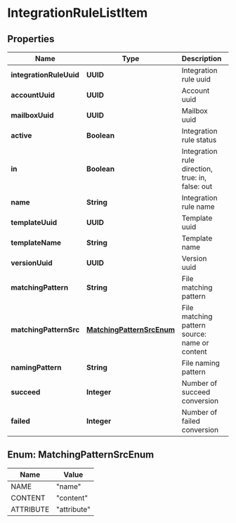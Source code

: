 

# IntegrationRuleListItem


## Properties

| Name | Type | Description | Notes |
|------------ | ------------- | ------------- | -------------|
|**integrationRuleUuid** | **UUID** | Integration rule uuid |  [optional] |
|**accountUuid** | **UUID** | Account uuid |  |
|**mailboxUuid** | **UUID** | Mailbox uuid |  [optional] |
|**active** | **Boolean** | Integration rule status |  |
|**in** | **Boolean** | Integration rule direction, true: in, false: out |  |
|**name** | **String** | Integration rule name |  |
|**templateUuid** | **UUID** | Template uuid |  |
|**templateName** | **String** | Template name |  [optional] |
|**versionUuid** | **UUID** | Version uuid |  |
|**matchingPattern** | **String** | File matching pattern |  [optional] |
|**matchingPatternSrc** | [**MatchingPatternSrcEnum**](#MatchingPatternSrcEnum) | File matching pattern source: name or content |  [optional] |
|**namingPattern** | **String** | File naming pattern |  [optional] |
|**succeed** | **Integer** | Number of succeed conversion |  [optional] |
|**failed** | **Integer** | Number of failed conversion |  [optional] |



## Enum: MatchingPatternSrcEnum

| Name | Value |
|---- | -----|
| NAME | &quot;name&quot; |
| CONTENT | &quot;content&quot; |
| ATTRIBUTE | &quot;attribute&quot; |



